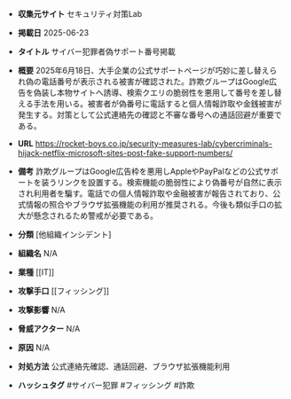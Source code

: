 - **収集元サイト**
セキュリティ対策Lab

- **掲載日**
2025-06-23

- **タイトル**
サイバー犯罪者偽サポート番号掲載

- **概要**
2025年6月18日、大手企業の公式サポートページが巧妙に差し替えられ偽の電話番号が表示される被害が確認された。詐欺グループはGoogle広告を偽装し本物サイトへ誘導、検索クエリの脆弱性を悪用して番号を差し替える手法を用いる。被害者が偽番号に電話すると個人情報詐取や金銭被害が発生する。対策として公式連絡先の確認と不審な番号への通話回避が重要である。

- **URL**
https://rocket-boys.co.jp/security-measures-lab/cybercriminals-hijack-netflix-microsoft-sites-post-fake-support-numbers/

- **備考**
詐欺グループはGoogle広告枠を悪用しAppleやPayPalなどの公式サポートを装うリンクを設置する。検索機能の脆弱性により偽番号が自然に表示され利用者を騙す。電話での個人情報詐取や金融被害が報告されており、公式情報の照合やブラウザ拡張機能の利用が推奨される。今後も類似手口の拡大が懸念されるため警戒が必要である。

- **分類**
[他組織インシデント]

- **組織名**
N/A

- **業種**
[[IT]]

- **攻撃手口**
[[フィッシング]]

- **攻撃影響**
N/A

- **脅威アクター**
N/A

- **原因**
N/A

- **対処方法**
公式連絡先確認、通話回避、ブラウザ拡張機能利用

- **ハッシュタグ**
#サイバー犯罪 #フィッシング #詐欺
